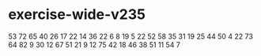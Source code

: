 # exercise-wide-v235
53
72
65
40
26
17
22
14
36
22
6
8
19
5
22
52
58
35
31
19
25
44
50
4
22
73
64
82
9
30
12
67
51
21
9
12
75
42
18
46
38
51
11
54
7
